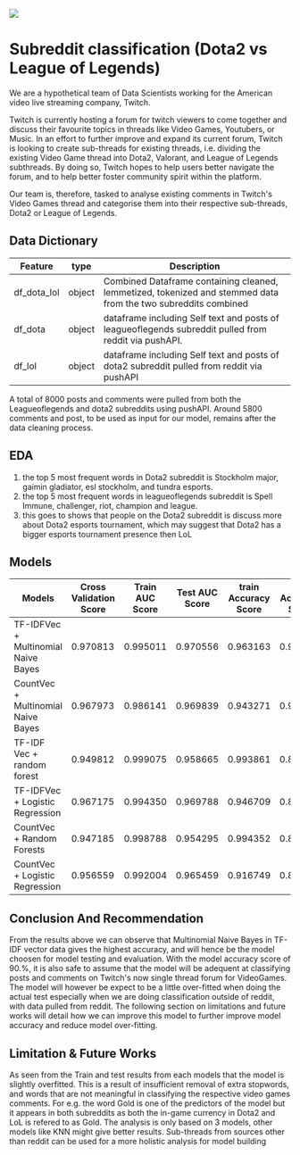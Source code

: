 ![]((https://github.com/Aspiring-DataGod9000/Subreddit-Classification-Dota2-vs-League-of-Legends-/blob/main/read_me_images/dota_vs_lol.png))

# Subreddit classification (Dota2 vs League of Legends)

We are a hypothetical team of Data Scientists working for the American video live streaming company, Twitch. 

Twitch is currently hosting a forum for twitch viewers to come together and discuss their 
favourite topics in threads like Video Games, Youtubers, or Music. In an effort to further improve and expand its current forum, Twitch is looking to create sub-threads for existing threads, i.e. dividing the existing Video Game thread into Dota2, Valorant, and League of Legends subthreads. By doing so, Twitch hopes to help users better navigate the forum, and to help better foster community spirit within the platform.

 Our team is, therefore, tasked to analyse existing comments in Twitch's Video Games thread and categorise them into their respective sub-threads, Dota2 or League of Legends.


## Data Dictionary

| Feature                | type   | Description                                                                                                    |
|------------------------|--------|----------------------------------------------------------------------------------------------------------------|
|df_dota_lol             | object | Combined Dataframe containing cleaned, lemmetized, tokenized and stemmed data from the two subreddits combined |   
|df_dota                 | object | dataframe including Self text and posts of leagueoflegends subreddit pulled from reddit via pushAPI.           |
|df_lol                  | object | dataframe including Self text and posts of dota2 subreddit pulled from reddit via pushAPI                      |

A total of 8000 posts and comments were pulled from both the Leagueoflegends and dota2 subreddits using pushAPI. Around 5800 comments and post, to be used as input for our model, remains after the data cleaning process.
## EDA 
1) the top 5 most frequent words in Dota2 subreddit is Stockholm major, gaimin gladiator, esl stockholm, and tundra esports.
2) the top 5 most frequent words in leagueoflegends subreddit is Spell Immune, challenger, riot, champion and league.
3) this goes to shows that people on the Dota2 subreddit is discuss more about Dota2 esports tournament, which may suggest that Dota2 has a bigger esports tournament presence then LoL
## Models



| Models                             | Cross Validation Score | Train AUC Score | Test AUC Score | train Accuracy Score| Test Accuracy Score | Sensitivity | Specificity |       
| ---------------------------------- | ---------------------- | --------------- | -------------- | ------------------- | -----------         | ----------- | ----------- |
|TF-IDFVec + Multinomial Naive Bayes |	0.970813              |	0.995011        | 0.970556       |	0.963163	       | 0.908362	         | 0.947317	   | 0.852982    |
|CountVec + Multinomial Naive Bayes  |	0.967973	          |0.986141	        | 0.969839	     | 0.943271	           | 0.902062	         | 0.903415	   | 0.900139    |
|TF-IDF Vec + random forest	         |	0.949812              |     0.999075    | 0.958665	     | 0.993861	           | 0.899198	         | 0.960000	   | 0.812760    |
|TF-IDFVec + Logistic Regression  	 |0.967175                |	0.994350	    | 0.969788	     | 0.946709	           | 0.895762	         | 0.972683	   | 0.786408    |
|CountVec + Random Forests	         |  0.947185	          | 0.998788	    | 0.954295	     | 0.994352	           | 0.895189	         | 0.932683	   | 0.841886    |
|CountVec + Logistic Regression	     |     0.956559	          |0.992004	        | 0.965459	     | 0.916749	           | 0.870561	         | 0.976585	   | 0.719834    |

## Conclusion And Recommendation

From the results above we can observe that Multinomial Naive Bayes in TF-IDF vector data gives the highest accuracy, and will hence be the model choosen for model testing and evaluation. With the model accuracy score of 90.%, it is also safe to assume that the model will be adequent at classifying posts and comments on Twitch's now single thread forum for VideoGames. The model will however be expect to be a little over-fitted when doing the actual test especially when we are doing classification outside of reddit, with data pulled from reddit. The following section on limitations and future works will detail how we can improve this model to further improve model accuracy and reduce model over-fitting.
## Limitation & Future Works

As seen from the Train and test results from each models that the model is slightly overfitted. This is a result of insufficient removal of extra stopwords, and words that are not meaningful in classifying the respective video games comments. For e.g. the word Gold is one of the predictors of the model but it appears in both subreddits as both the in-game currency in Dota2 and LoL is refered to as Gold.
The analysis is only based on 3 models, other models like KNN might give better results.
Sub-threads from sources other than reddit can be used for a more holistic analysis for model building
